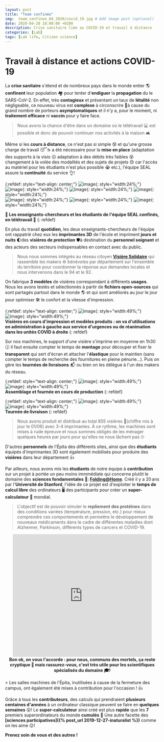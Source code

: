 ```yaml
---
layout: post
title: "Team confinée"
img:  team_confinee_04_2020/covid_19.jpg # Add image post (optional)
date: 2020-04-20 18:00:00 +0100
description: Crise sanitaire liée au COVID-19 et travail à distance 
categories: [Lab]
tags: [Lab life, Citizen science]
--- 
```



# Travail à distance et actions COVID-19

La **crise sanitaire** s'étend et de nombreux pays dans le monde entier 🌎 **confinent** leur population 🏘 pour tenter d'**endiguer** la **propagation** du le SARS-CoV-2. En effet, très **contagieux** et présentant un taux de **létalité** non négligeable, ce nouveau virus est **complexe** à circonscrire 🚫à cause du grand nombre de porteurs **asymptomatiques** et il n'y a, pour le moment, ni **traitement efficace** ni **vaccin** pour y faire face.

> Nous avons la chance d'être dans un domaine où le télétravail 💻 est possible et donc de pouvoir continuer nos activités à la maison 🛋

Même si les **cours à distance**, ce n'est pas si simple 😰 et qu'une grosse charge de travail 😴☕️ a été nécessaire pour la **mise en place** (adaptation des supports à la visio 😖 adaptation à des débits très faibles 😵 changement à la volée des modalités et des sujets de projets 😓 car l'accès au matériel pour les étudiants n'est plus possible 😭 etc.), l'équipe SEAL assure la **continuité** du service 👌!


{:refdef: style="text-align: center;"}
![image]({{site.baseurl}}/assets/img/team_confinee_04_2020/team_confinee_01.jpg){: style="width:24%;"}
![image]({{site.baseurl}}/assets/img/team_confinee_04_2020/team_confinee_02.jpg){: style="width:24%;"}
![image]({{site.baseurl}}/assets/img/team_confinee_04_2020/team_confinee_03.jpg){: style="width:24%;"}
![image]({{site.baseurl}}/assets/img/team_confinee_04_2020/team_confinee_04.jpg){: style="width:24%;"}<br/>
![image]({{site.baseurl}}/assets/img/team_confinee_04_2020/team_confinee_05.jpg){: style="width:24%;"}
![image]({{site.baseurl}}/assets/img/team_confinee_04_2020/team_confinee_06.jpg){: style="width:24%;"}
![image]({{site.baseurl}}/assets/img/team_confinee_04_2020/team_confinee_07.jpg){: style="width:24%;"}<br/>
<!-- ![image]({{site.baseurl}}/assets/img/team_confinee_04_2020/team_confinee_06.jpg){: style="width:24%;"} -->
**👋 Les enseignants-chercheurs et les étudiants de l'équipe SEAL confinés, en télétravail 👋**
{: refdef}


<!-- ## Production de visières de protection -->
En plus du travail **quotidien**, les deux enseignants-chercheurs de l'équipe ont rappatrié chez eux les **imprimantes 3D** de l'école et impriment **jours et nuits** 🌓des **visières de protection** 🛡à destination du **personnel soignant** et des acteurs des secteurs indispensables en contact avec du public. 

> Nous nous sommes intégrés au réseau citoyen **[Visière Solidaire](https://visieresolidaire.org/fr/ "Liens vers Visière Solidaire")** qui rassemble les makers ⚙️ bénévoles par département sur l'ensemble du territoire pour coordonner la réponse aux demandes locales et nous intervenons dans le 94 et le 92. 


On fabrique **3 modèles** de visières correspondant à différents **usages**. Nous les avons testés et sélectionnés à partir de **fichiers open-sources** qui sont partagés partout dans le monde 🌎 et qui sont améliorés au jour le jour pour optimiser 🛠 le confort et la vitesse d'impression. 

{:refdef: style="text-align: center;"}
![image]({{site.baseurl}}/assets/img/team_confinee_04_2020/visieres_protection_impression.jpg){: style="width:49%;"}
![image]({{site.baseurl}}/assets/img/team_confinee_04_2020/visieres_protection_modeles.jpg){: style="width:49%;"}<br/>
**Visières en cours d'impression et modèles produits : on va d'utilisations en administration à gauche aux service d'urgences ou de réanimation dans les unités COVID à droite**
{: refdef}



Sur nos machines, le support d'une visière s'imprime en moyenne en 1h30 🕜 il faut ensuite compter le temps de **montage** pour découper et fixer le **transparent** qui sert d'écran et attacher l'**élastique** pour le maintien (sans compter le temps de recherche des fournitures en pleine pénurie...). Puis on gère les **tournées de livraisons** 📬 ou bien on les délègue à l'un des makers du réseau.  

{:refdef: style="text-align: center;"}
![image]({{site.baseurl}}/assets/img/team_confinee_04_2020/visieres_protection_assemblage.jpg){: style="width:49%;"}
![image]({{site.baseurl}}/assets/img/team_confinee_04_2020/visieres_protection_production.jpg){: style="width:49%;"}<br/>
**Assemblage et fournée en cours de production**
{: refdef}

{:refdef: style="text-align: center;"}
![image]({{site.baseurl}}/assets/img/team_confinee_04_2020/visieres_livraison_01.jpg){: style="width:49%;"}
![image]({{site.baseurl}}/assets/img/team_confinee_04_2020/visieres_livraison_02.jpg){: style="width:49%;"}<br/>
**Tournée de livraison**
{: refdef}

> Nous avons produit et distribué au total 855 visières 🤗(chiffre mis à jour le 01/06) avec 3-4 imprimantes. À ce rythme, les machines sont mises à rude épreuve et nous sommes obligés de les ménager quelques heures par jours pour qu'elles ne nous lâchent pas 🙄

D'autres **personnels** de l'Épita des différents sites, ainsi que des **étudiants** équipés d'imprimantes 3D sont également mobilisés pour produire des **visières** dans leur département 👍


<!-- ## Folding@Home -->

Par ailleurs, nous avons mis les **étudiants** de notre équipe à **contribution** sur un projet à portée un peu moins immmédiate qui concerne plutôt le domaine des **sciences fondamentales** 🔬: **[Folding&#x40;Home](https://foldingathome.org/start-folding/ "Liens vers Folding@Home")**. Créé il y a 20&#x202F;ans par l'**Université de Stanford**, l'idée de ce projet est d'exploiter le **temps de calcul libre** des ordinateurs 🖥 des participants pour créer un **super-calculateur** 💪 mondial. 

> L'objectif est de pouvoir simuler le **repliement des protéines** dans des conditions variées (température, pression, etc.) pour mieux comprendre ces comportements et permettre le développement de nouveaux médicaments dans le cadre de différentes maladies dont Alzheimer, Parkinson, différents types de cancers et COVID-19. 

<center>
<iframe style="width: 90%; min-height:400px;" src="https://www.youtube.com/embed/ieF7ER1wvT0" frameborder="0" allow="accelerometer; autoplay; encrypted-media; gyroscope; picture-in-picture" allowfullscreen></iframe>
<br/><strong>Bon ok, on vous l'accorde : pour nous, communs des mortels, ça reste cryptique 🤔 mais rassurez-vous, c'est très utile pour les scientifiques spécialisés du domaine 🎓!</strong>
</center>

<br/>
> Les salles machines de l'Épita, inutilisées à cause de la fermeture des campus, ont également été mises à contribution pour l'occasion ! 👍

Grâce à tous les **contributeurs**, des calculs qui prendraient **plusieurs centaines d'années** à un ordinateur classique peuvent se faire en **quelques semaines** 😮! Le **super-calculateur** ainsi créé est plus **rapide** que les **7** premiers superordinateurs du monde **cumulés** 👏 Une autre facette des **[sciences participatives]({% post_url 2019-12-27-inaturalist %})** comme on les aime 😉!    

   

**Prenez soin de vous et des autres !**







